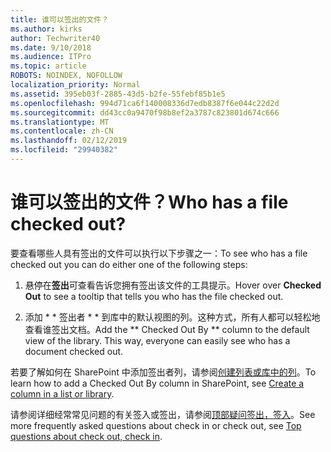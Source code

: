 ```yaml
---
title: 谁可以签出的文件？
ms.author: kirks
author: Techwriter40
ms.date: 9/10/2018
ms.audience: ITPro
ms.topic: article
ROBOTS: NOINDEX, NOFOLLOW
localization_priority: Normal
ms.assetid: 395eb03f-2885-43d5-b2fe-55febf85b1e5
ms.openlocfilehash: 994d71ca6f140008336d7edb8387f6e044c22d2d
ms.sourcegitcommit: dd43cc0a9470f98b8ef2a3787c823801d674c666
ms.translationtype: MT
ms.contentlocale: zh-CN
ms.lasthandoff: 02/12/2019
ms.locfileid: "29940382"
---
```

# <a name="who-has-a-file-checked-out"></a><span data-ttu-id="0f4aa-102">谁可以签出的文件？</span><span class="sxs-lookup"><span data-stu-id="0f4aa-102">Who has a file checked out?</span></span>

<span data-ttu-id="0f4aa-103">要查看哪些人具有签出的文件可以执行以下步骤之一：</span><span class="sxs-lookup"><span data-stu-id="0f4aa-103">To see who has a file checked out you can do either one of the following steps:</span></span>
  
1. <span data-ttu-id="0f4aa-104">悬停在**签出**可查看告诉您拥有签出该文件的工具提示。</span><span class="sxs-lookup"><span data-stu-id="0f4aa-104">Hover over **Checked Out** to see a tooltip that tells you who has the file checked out.</span></span> 
    
2. <span data-ttu-id="0f4aa-p101">添加 \* \* 签出者 \* \* 到库中的默认视图的列。这种方式，所有人都可以轻松地查看谁签出文档。</span><span class="sxs-lookup"><span data-stu-id="0f4aa-p101">Add the \*\* Checked Out By \*\* column to the default view of the library. This way, everyone can easily see who has a document checked out.</span></span> 
    
<span data-ttu-id="0f4aa-107">若要了解如何在 SharePoint 中添加签出者列，请参阅[创建列表或库中的列](https://go.microsoft.com/fwlink/?linkid=2019591)。</span><span class="sxs-lookup"><span data-stu-id="0f4aa-107">To learn how to add a Checked Out By column in SharePoint, see [Create a column in a list or library](https://go.microsoft.com/fwlink/?linkid=2019591).</span></span> 
  
<span data-ttu-id="0f4aa-108">请参阅详细经常常见问题的有关签入或签出，请参阅[顶部疑问签出，签入](https://go.microsoft.com/fwlink/?linkid=2018786)。</span><span class="sxs-lookup"><span data-stu-id="0f4aa-108">See more frequently asked questions about check in or check out, see [Top questions about check out, check in](https://go.microsoft.com/fwlink/?linkid=2018786).</span></span>
  

